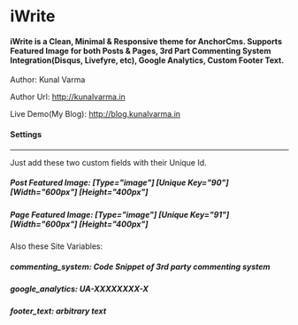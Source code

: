 # iWrite

#### iWrite is a Clean, Minimal & Responsive theme for AnchorCms. Supports Featured Image for both Posts & Pages, 3rd Part Commenting System Integration(Disqus, Livefyre, etc), Google Analytics, Custom Footer Text.

Author: Kunal Varma

Author Url: http://kunalvarma.in

Live Demo(My Blog): http://blog.kunalvarma.in


#### Settings
------------------------------------------------------------

Just add these two custom fields with their Unique Id.


##### Post Featured Image: [Type="image"] [Unique Key="90"] [Width="600px"] [Height="400px"]

##### Page Featured Image: [Type="image"] [Unique Key="91"] [Width="600px"] [Height="400px"]


Also these Site Variables:

##### commenting_system: Code Snippet of 3rd party commenting system

##### google_analytics: UA-XXXXXXXX-X

##### footer_text: arbitrary text
